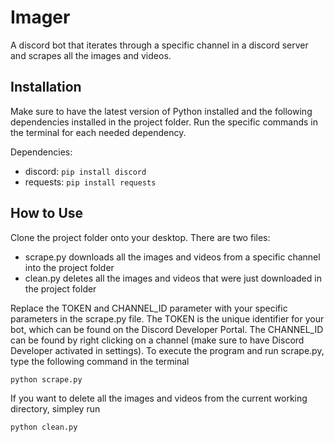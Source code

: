 # Imager
A discord bot that iterates through a specific channel in a discord server and scrapes all the images and videos.

## Installation
Make sure to have the latest version of Python installed and the following dependencies installed in the project folder. Run the specific commands in the terminal for each needed dependency.

Dependencies:
- discord: ``` pip install discord ```
- requests: ``` pip install requests ```

## How to Use
Clone the project folder onto your desktop. 
There are two files:
- scrape.py downloads all the images and videos from a specific channel into the project folder
- clean.py deletes all the images and videos that were just downloaded in the project folder

Replace the TOKEN and CHANNEL_ID parameter with your specific parameters in the scrape.py file. The TOKEN is the unique identifier for your bot, which can be found on the Discord Developer Portal. The CHANNEL_ID can be found by right clicking on a channel (make sure to have Discord Developer activated in settings). To execute the program and run scrape.py, type the following command in the terminal
```
python scrape.py
```

If you want to delete all the images and videos from the current working directory, simpley run
```
python clean.py
```